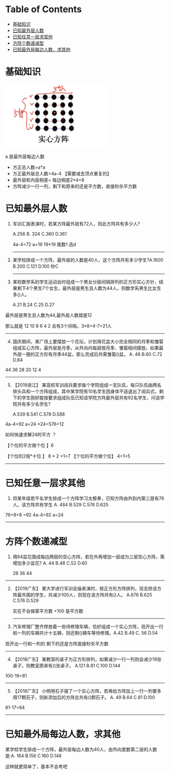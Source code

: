 # Table of Contents

* [基础知识](#基础知识)
* [已知最外层人数](#已知最外层人数)
* [已知任意一层求其他](#已知任意一层求其他)
* [方阵个数递减型](#方阵个数递减型)
* [已知最外局每边人数，求其他](#已知最外局每边人数求其他)


# 基础知识



![1711085129479](.images/1711085129479.png)



a 是最外层每边人数

+ 方正总人数=a*a
+ 方正最外层总人数=4a-4  【需要减去顶点重复的】
+ 最外层和内层相差= 每边相差2*4=8
+ 方阵减少一行一列，剩下和原来的还是平方数，直接秒杀平方数





# 已知最外层人数

1. 军训汇报表演时，若某方阵最外层有72人，则此方阵共有多少人?

   A.256
   B. 324
   C.360
   D.361

   4a-4=72 a=19 19*19 尾数1 选d

   ------

2. 某学校排成一个方阵，最外层的人数是40人，这个方阵共有多少学生?A.1600
   B.200
   C.121
   D.100  秒C

   -----

3. 某校数学系的学生运动会时组成一个男女分层间隔排列的正方形实心方针，结果剩下4个男生7个女生，最外层是男生且人数为44人，则数学系男生比女生多()人。

   A.21
   B.24
   C.25
   D.27

最外层是男生且人数为44,最外层人数就是12 

那么就是 12 10 8 6 4 2 会有3个间隔，3*8+4-7=21人

---

4. 国庆期间，某广场上要摆放一个花坛，计划用花盆大小完全相同的月季和雏菊组成实心方阵，最外层是月季，从外向内每层按月季、雏菊相间摆放。如果最外层一圈的正方形有月季44盆，那么完成后共需雏菊()盆。
   A. 48
   B.60
   C.72
   D.84

  44 36 28 20 12  4 



-----

5. 【2019浙江】
   某高校军训阅兵要求每个学院组成一支队伍，每只队伍由两名排头兵和一个方阵组成，其中某学院有10名学生因身体不适退出了阅兵式，剩下的学生刚好能按要求组成队伍已知该学院方阵最外层共有92名学生，问该学院共有多少名学生?

   A.539
   B.541
   C.578
   D.588



4a-4=92 a=24 *24=576+12

如何快速求解24的平方 ？

【个位的平方做个位 】6

【个位的2倍*十位 】 8 * 2 +1=7
       【个位的平方做个位】 4+1=5



-----

#  已知任意一层求其他

1. 将某年级若干名学生排成一个方阵学习太极拳，已知方阵由外到内第三层有76人。该方阵共有学生
   A. 484
   B.529
   C.576
   D.625

76+8+8 =92 4a-4=92 a=24

----





# 方阵个数递减型

1. 用64盆花围成每边两层的空心方阵，若在外再增加一层成为三层空心方阵，需增加多少盆花?
   A. 44
   B.48
   C.52
   D.60

   28 36  44 

----

2. 【2019广东】
   某大学进行军训会操表演时，按正方形方阵排列，现去除该方阵最外围的学生，共减少100人，则现在该方阵共有()人。
   A.676
   B.625
   C.576
   D.529

   

   实在不会做蒙平方数 +100 是平方数

   -----

3. 汽车修理厂整齐停放着一些待修理车辆，恰好组成一个实心方阵，现开出一行和一列的车辆共计十五辆，则还剩()辆车等待修理。A.42
   B.49
   C. 56
   D.54

现开出一行和一列的 剩下的还是方阵直接秒杀平方数

---

4. 【2018广东】
   某教室的桌子为正方形排列，如果减少一行一列则会减少19张桌子，则教室原来有()张桌子。
   A.121
   B.81
   C.100
   D.144

100-19=81 

-----

5. 【2018广东】
   小明用石子摆了一个实心方阵，若再给方阵加上一行一列要多用17颗石子，则新添加后的方阵总共有()颗石子。
   A. 49
   B.64
   C.81
   D.100

81-17=64 

---





# 已知最外局每边人数，求其他

某学校学生排成一个方阵，最外层每边人数为40人，由外向里数第二层的人数是:A. 164
B.156
C.160
D.148



这种就更简单了，基本不会考吧
